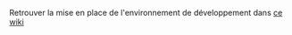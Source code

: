 
Retrouver la mise en place de l'environnement de développement dans [ce wiki](https://github.com/MS2ISI9BG3/GFVBack/wiki/Mise-en-place-Env-Dev)
